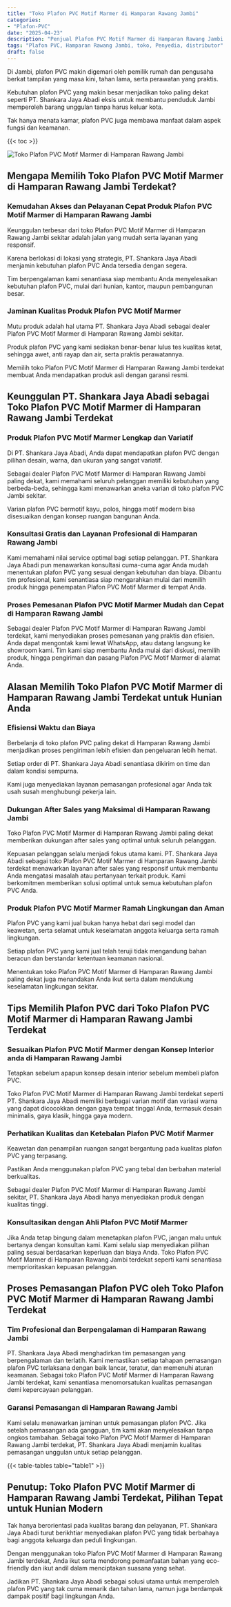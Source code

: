```yaml
---
title: "Toko Plafon PVC Motif Marmer di Hamparan Rawang Jambi"
categories: 
- "Plafon-PVC"
date: "2025-04-23"
description: "Penjual Plafon PVC Motif Marmer di Hamparan Rawang Jambi untuk tempat tinggal, perkantoran, serta ritel. Material unggulan, pilihan motif, variasi warna modern, dengan layanan penempatan dikerjakan oleh teknisi berpengalaman serta garansi resmi!|Servis penyediaan Plafon PVC Motif Marmer di Hamparan Rawang Jambi untuk keperluan rumah, perkantoran, maupun ritel, beserta plafon unggulan dan penempatan oleh tenaga ahli berpengalaman dan jaminan resmi.|Pilihan Plafon PVC Motif Marmer di Hamparan Rawang Jambi yang terbukti bagi hunian, office, dan gerai, bersama plafon berkualitas dan penempatan dikerjakan oleh tim berpengalaman serta kepastian resmi.|Penyediaan Plafon PVC Motif Marmer di Hamparan Rawang Jambi untuk tempat tinggal, office, serta gerai, beserta plafon unggulan dan pemasangan dikerjakan oleh teknisi berpengalaman, lengkap dengan jaminan resmi.}"
tags: "Plafon PVC, Hamparan Rawang Jambi, toko, Penyedia, distributor"
draft: false
---
```


Di Jambi, plafon PVC makin digemari oleh pemilik rumah dan pengusaha berkat tampilan yang masa kini, tahan lama, serta perawatan yang praktis.

Kebutuhan plafon PVC yang makin besar menjadikan toko paling dekat seperti PT. Shankara Jaya Abadi eksis untuk membantu penduduk Jambi memperoleh barang unggulan tanpa harus keluar kota.

Tak hanya menata kamar, plafon PVC juga membawa manfaat dalam aspek fungsi dan keamanan.

{{< toc >}}

![Toko Plafon PVC Motif Marmer di Hamparan Rawang Jambi](/images/Plafon-PVC/Toko-Plafon-PVC-Motif-Marmer-di-Hamparan-Rawang-Jambi.png)


## Mengapa Memilih Toko Plafon PVC Motif Marmer di Hamparan Rawang Jambi Terdekat?

### Kemudahan Akses dan Pelayanan Cepat Produk Plafon PVC Motif Marmer di Hamparan Rawang Jambi

Keunggulan terbesar dari toko Plafon PVC Motif Marmer di Hamparan Rawang Jambi sekitar adalah jalan yang mudah serta layanan yang responsif.

Karena berlokasi di lokasi yang strategis, PT. Shankara Jaya Abadi menjamin kebutuhan plafon PVC Anda tersedia dengan segera.

Tim berpengalaman kami senantiasa siap membantu Anda menyelesaikan kebutuhan plafon PVC, mulai dari hunian, kantor, maupun pembangunan besar.

### Jaminan Kualitas Produk Plafon PVC Motif Marmer

Mutu produk adalah hal utama PT. Shankara Jaya Abadi sebagai dealer Plafon PVC Motif Marmer di Hamparan Rawang Jambi sekitar.

Produk plafon PVC yang kami sediakan benar-benar lulus tes kualitas ketat, sehingga awet, anti rayap dan air, serta praktis perawatannya.

Memilih toko Plafon PVC Motif Marmer di Hamparan Rawang Jambi terdekat membuat Anda mendapatkan produk asli dengan garansi resmi.

## Keunggulan PT. Shankara Jaya Abadi sebagai Toko Plafon PVC Motif Marmer di Hamparan Rawang Jambi Terdekat

### Produk Plafon PVC Motif Marmer Lengkap dan Variatif

Di PT. Shankara Jaya Abadi, Anda dapat mendapatkan plafon PVC dengan pilihan desain, warna, dan ukuran yang sangat variatif.

Sebagai dealer Plafon PVC Motif Marmer di Hamparan Rawang Jambi paling dekat, kami memahami seluruh pelanggan memiliki kebutuhan yang berbeda-beda, sehingga kami menawarkan aneka varian di toko plafon PVC Jambi sekitar.

Varian plafon PVC bermotif kayu, polos, hingga motif modern bisa disesuaikan dengan konsep ruangan bangunan Anda.

### Konsultasi Gratis dan Layanan Profesional di Hamparan Rawang Jambi

Kami memahami nilai service optimal bagi setiap pelanggan. PT. Shankara Jaya Abadi pun menawarkan konsultasi cuma-cuma agar Anda mudah menentukan plafon PVC yang sesuai dengan kebutuhan dan biaya. Dibantu tim profesional, kami senantiasa siap mengarahkan mulai dari memilih produk hingga penempatan Plafon PVC Motif Marmer di tempat Anda.

### Proses Pemesanan Plafon PVC Motif Marmer Mudah dan Cepat di Hamparan Rawang Jambi

Sebagai dealer Plafon PVC Motif Marmer di Hamparan Rawang Jambi terdekat, kami menyediakan proses pemesanan yang praktis dan efisien. Anda dapat mengontak kami lewat WhatsApp, atau datang langsung ke showroom kami. Tim kami siap membantu Anda mulai dari diskusi, memilih produk, hingga pengiriman dan pasang Plafon PVC Motif Marmer di alamat Anda.

## Alasan Memilih Toko Plafon PVC Motif Marmer di Hamparan Rawang Jambi Terdekat untuk Hunian Anda

### Efisiensi Waktu dan Biaya

Berbelanja di toko plafon PVC paling dekat di Hamparan Rawang Jambi menjadikan proses pengiriman lebih efisien dan pengeluaran lebih hemat.

Setiap order di PT. Shankara Jaya Abadi senantiasa dikirim on time dan dalam kondisi sempurna.

Kami juga menyediakan layanan pemasangan profesional agar Anda tak usah susah menghubungi pekerja lain.

### Dukungan After Sales yang Maksimal di Hamparan Rawang Jambi

Toko Plafon PVC Motif Marmer di Hamparan Rawang Jambi paling dekat memberikan dukungan after sales yang optimal untuk seluruh pelanggan.

Kepuasan pelanggan selalu menjadi fokus utama kami. PT. Shankara Jaya Abadi sebagai toko Plafon PVC Motif Marmer di Hamparan Rawang Jambi terdekat menawarkan layanan after sales yang responsif untuk membantu Anda mengatasi masalah atau pertanyaan terkait produk. Kami berkomitmen memberikan solusi optimal untuk semua kebutuhan plafon PVC Anda.

### Produk Plafon PVC Motif Marmer Ramah Lingkungan dan Aman

Plafon PVC yang kami jual bukan hanya hebat dari segi model dan keawetan, serta selamat untuk keselamatan anggota keluarga serta ramah lingkungan.

Setiap plafon PVC yang kami jual telah teruji tidak mengandung bahan beracun dan berstandar ketentuan keamanan nasional.

Menentukan toko Plafon PVC Motif Marmer di Hamparan Rawang Jambi paling dekat juga menandakan Anda ikut serta dalam mendukung keselamatan lingkungan sekitar.

## Tips Memilih Plafon PVC dari Toko Plafon PVC Motif Marmer di Hamparan Rawang Jambi Terdekat

### Sesuaikan Plafon PVC Motif Marmer dengan Konsep Interior anda di Hamparan Rawang Jambi

Tetapkan sebelum apapun konsep desain interior sebelum membeli plafon PVC.

Toko Plafon PVC Motif Marmer di Hamparan Rawang Jambi terdekat seperti PT. Shankara Jaya Abadi memiliki berbagai varian motif dan variasi warna yang dapat dicocokkan dengan gaya tempat tinggal Anda, termasuk desain minimalis, gaya klasik, hingga gaya modern.

### Perhatikan Kualitas dan Ketebalan Plafon PVC Motif Marmer

Keawetan dan penampilan ruangan sangat bergantung pada kualitas plafon PVC yang terpasang.

Pastikan Anda menggunakan plafon PVC yang tebal dan berbahan material berkualitas.

Sebagai dealer Plafon PVC Motif Marmer di Hamparan Rawang Jambi sekitar, PT. Shankara Jaya Abadi hanya menyediakan produk dengan kualitas tinggi.

### Konsultasikan dengan Ahli Plafon PVC Motif Marmer

Jika Anda tetap bingung dalam menetapkan plafon PVC, jangan malu untuk bertanya dengan konsultan kami. Kami selalu siap menyediakan pilihan paling sesuai berdasarkan keperluan dan biaya Anda. Toko Plafon PVC Motif Marmer di Hamparan Rawang Jambi terdekat seperti kami senantiasa memprioritaskan kepuasan pelanggan.

## Proses Pemasangan Plafon PVC oleh Toko Plafon PVC Motif Marmer di Hamparan Rawang Jambi Terdekat

### Tim Profesional dan Berpengalaman di Hamparan Rawang Jambi

PT. Shankara Jaya Abadi menghadirkan tim pemasangan yang berpengalaman dan terlatih. Kami memastikan setiap tahapan pemasangan plafon PVC terlaksana dengan baik lancar, teratur, dan memenuhi aturan keamanan. Sebagai toko Plafon PVC Motif Marmer di Hamparan Rawang Jambi terdekat, kami senantiasa menomorsatukan kualitas pemasangan demi kepercayaan pelanggan.

### Garansi Pemasangan di Hamparan Rawang Jambi

Kami selalu menawarkan jaminan untuk pemasangan plafon PVC. Jika setelah pemasangan ada gangguan, tim kami akan menyelesaikan tanpa ongkos tambahan. Sebagai toko Plafon PVC Motif Marmer di Hamparan Rawang Jambi terdekat, PT. Shankara Jaya Abadi menjamin kualitas pemasangan unggulan untuk setiap pelanggan.

{{< table-tables table="table1" >}}

## Penutup: Toko Plafon PVC Motif Marmer di Hamparan Rawang Jambi Terdekat, Pilihan Tepat untuk Hunian Modern

Tak hanya berorientasi pada kualitas barang dan pelayanan, PT. Shankara Jaya Abadi turut berikhtiar menyediakan plafon PVC yang tidak berbahaya bagi anggota keluarga dan peduli lingkungan.

Dengan menggunakan toko Plafon PVC Motif Marmer di Hamparan Rawang Jambi terdekat, Anda ikut serta mendorong pemanfaatan bahan yang eco-friendly dan ikut andil dalam menciptakan suasana yang sehat.

Jadikan PT. Shankara Jaya Abadi sebagai solusi utama untuk memperoleh plafon PVC yang tak cuma menarik dan tahan lama, namun juga berdampak dampak positif bagi lingkungan Anda.